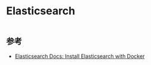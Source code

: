 # Elasticsearch

```bash

```

## 参考

- [Elasticsearch Docs: Install Elasticsearch with Docker](https://www.elastic.co/guide/en/elasticsearch/reference/8.3/docker.html)
